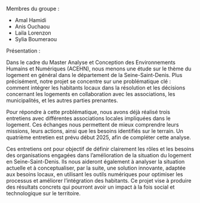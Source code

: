 Membres du groupe : 

- Amal Hamidi
- Anis Ouchaou
- Laila Lorenzon
- Sylia Boumeraou

Présentation : 

Dans le cadre du Master Analyse et Conception des Environnements Humains et Numériques (ACEHN), nous menons une étude sur le thème du logement en général dans le département de la Seine-Saint-Denis. Plus précisément, notre projet se concentre sur une problématique clé : comment intégrer les habitants locaux dans la résolution et les décisions concernant les logements en collaboration avec les associations, les municipalités, et les autres parties prenantes.

Pour répondre à cette problématique, nous avons déjà réalisé trois entretiens avec différentes associations locales impliquées dans le logement. Ces échanges nous permettent de mieux comprendre leurs missions, leurs actions, ainsi que les besoins identifiés sur le terrain. Un quatrième entretien est prévu début 2025, afin de compléter cette analyse.

Ces entretiens ont pour objectif de définir clairement les rôles et les besoins des organisations engagées dans l’amélioration de la situation du logement en Seine-Saint-Denis. Ils nous aideront également à analyser la situation actuelle et à conceptualiser, par la suite, une solution innovante, adaptée aux besoins locaux, en utilisant les outils numériques pour optimiser les processus et améliorer l’intégration des habitants. Ce projet vise à produire des résultats concrets qui pourront avoir un impact à la fois social et technologique sur le territoire.







